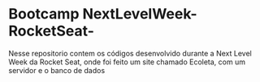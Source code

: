 # Bootcamp NextLevelWeek-RocketSeat-
Nesse repositorio contem os códigos
desenvolvido durante a Next Level Week da Rocket Seat, onde foi feito um site chamado Ecoleta, 
com um servidor e o banco de dados
